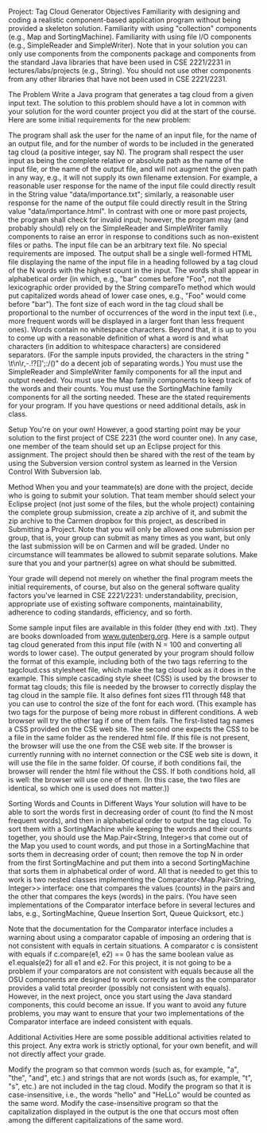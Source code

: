 Project: Tag Cloud Generator
Objectives
Familiarity with designing and coding a realistic component-based application program without being provided a skeleton solution.
Familiarity with using "collection" components (e.g., Map and SortingMachine).
Familiarity with using file I/O components (e.g., SimpleReader and SimpleWriter).
Note that in your solution you can only use components from the components package and components from the standard Java libraries that have been used in CSE 2221/2231 in lectures/labs/projects (e.g., String). You should not use other components from any other libraries that have not been used in CSE 2221/2231.

The Problem
Write a Java program that generates a tag cloud from a given input text. The solution to this problem should have a lot in common with your solution for the word counter project you did at the start of the course. Here are some initial requirements for the new problem:

The program shall ask the user for the name of an input file, for the name of an output file, and for the number of words to be included in the generated tag cloud (a positive integer, say N).
The program shall respect the user input as being the complete relative or absolute path as the name of the input file, or the name of the output file, and will not augment the given path in any way, e.g., it will not supply its own filename extension. For example, a reasonable user response for the name of the input file could directly result in the String value "data/importance.txt"; similarly, a reasonable user response for the name of the output file could directly result in the String value "data/importance.html".
In contrast with one or more past projects, the program shall check for invalid input; however, the program may (and probably should) rely on the SimpleReader and SimpleWriter family components to raise an error in response to conditions such as non-existent files or paths.
The input file can be an arbitrary text file. No special requirements are imposed.
The output shall be a single well-formed HTML file displaying the name of the input file in a heading followed by a tag cloud of the N words with the highest count in the input. The words shall appear in alphabetical order (in which, e.g., "bar" comes before "Foo", not the lexicographic order provided by the String compareTo method which would put capitalized words ahead of lower case ones, e.g., "Foo" would come before "bar"). The font size of each word in the tag cloud shall be proportional to the number of occurrences of the word in the input text (i.e., more frequent words will be displayed in a larger font than less frequent ones).
Words contain no whitespace characters. Beyond that, it is up to you to come up with a reasonable definition of what a word is and what characters (in addition to whitespace characters) are considered separators. (For the sample inputs provided, the characters in the string " \t\n\r,-.!?[]';:/()" do a decent job of separating words.)
You must use the SimpleReader and SimpleWriter family components for all the input and output needed.
You must use the Map family components to keep track of the words and their counts.
You must use the SortingMachine family components for all the sorting needed.
These are the stated requirements for your program. If you have questions or need additional details, ask in class.

Setup
You're on your own! However, a good starting point may be your solution to the first project of CSE 2231 (the word counter one). In any case, one member of the team should set up an Eclipse project for this assignment. The project should then be shared with the rest of the team by using the Subversion version control system as learned in the Version Control With Subversion lab.

Method
When you and your teammate(s) are done with the project, decide who is going to submit your solution. That team member should select your Eclipse project (not just some of the files, but the whole project) containing the complete group submission, create a zip archive of it, and submit the zip archive to the Carmen dropbox for this project, as described in Submitting a Project. Note that you will only be allowed one submission per group, that is, your group can submit as many times as you want, but only the last submission will be on Carmen and will be graded. Under no circumstance will teammates be allowed to submit separate solutions. Make sure that you and your partner(s) agree on what should be submitted.

Your grade will depend not merely on whether the final program meets the initial requirements, of course, but also on the general software quality factors you've learned in CSE 2221/2231: understandability, precision, appropriate use of existing software components, maintainability, adherence to coding standards, efficiency, and so forth.

Some sample input files are available in this folder (they end with .txt). They are books downloaded from www.gutenberg.org. Here is a sample output tag cloud generated from this input file (with N = 100 and converting all words to lower case). The output generated by your program should follow the format of this example, including both of the two <link> tags referring to the tagcloud.css stylesheet file, which make the tag cloud look as it does in the example. This simple cascading style sheet (CSS) is used by the browser to format tag clouds; this file is needed by the browser to correctly display the tag cloud in the sample file. It also defines font sizes f11 through f48 that you can use to control the size of the font for each word. (This example has two <link> tags for the purpose of being more robust in different conditions. A web browser will try the other <link> tag if one of them fails. The first-listed tag names a CSS provided on the CSE web site. The second one expects the CSS to be a file in the same folder as the rendered html file. If this file is not present, the browser will use the one from the CSE web site. If the browser is currently running with no internet connection or the CSE web site is down, it will use the file in the same folder. Of course, if both conditions fail, the browser will render the html file without the CSS. If both conditions hold, all is well: the browser will use one of them. (In this case, the two files are identical, so which one is used does not matter.))

Sorting Words and Counts in Different Ways
Your solution will have to be able to sort the words first in decreasing order of count (to find the N most frequent words), and then in alphabetical order to output the tag cloud. To sort them with a SortingMachine while keeping the words and their counts together, you should use the Map.Pair<String, Integer>s that come out of the Map you used to count words, and put those in a SortingMachine that sorts them in decreasing order of count; then remove the top N in order from the first SortingMachine and put them into a second SortingMachine that sorts them in alphabetical order of word. All that is needed to get this to work is two nested classes implementing the Comparator<Map.Pair<String, Integer>> interface: one that compares the values (counts) in the pairs and the other that compares the keys (words) in the pairs. (You have seen implementations of the Comparator interface before in several lectures and labs, e.g., SortingMachine, Queue Insertion Sort, Queue Quicksort, etc.)

Note that the documentation for the Comparator interface includes a warning about using a comparator capable of imposing an ordering that is not consistent with equals in certain situations. A comparator c is consistent with equals if c.compare(e1, e2) == 0 has the same boolean value as e1.equals(e2) for all e1 and e2. For this project, it is not going to be a problem if your comparators are not consistent with equals because all the OSU components are designed to work correctly as long as the comparator provides a valid total preorder (possibly not consistent with equals). However, in the next project, once you start using the Java standard components, this could become an issue. If you want to avoid any future problems, you may want to ensure that your two implementations of the Comparator interface are indeed consistent with equals.

Additional Activities
Here are some possible additional activities related to this project. Any extra work is strictly optional, for your own benefit, and will not directly affect your grade.

Modify the program so that common words (such as, for example, "a", "the", "and", etc.) and strings that are not words (such as, for example, "t", "s", etc.) are not included in the tag cloud.
Modify the program so that it is case-insensitive, i.e., the words "hello" and "HeLLo" would be counted as the same word.
Modify the case-insensitive program so that the capitalization displayed in the output is the one that occurs most often among the different capitalizations of the same word.
